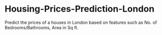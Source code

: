 # Housing-Prices-Prediction-London
Predict the prices of a houses in London based on features such as No. of Bedrooms/Bathrooms, Area in Sq ft. 
